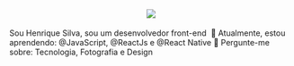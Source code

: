 <h2 align="center">
  <img src="https://64.media.tumblr.com/8c26d736025d5ea79aa09fd853e4b804/dec100daefab0d0c-13/s400x600/28f34d174c80688af74364f47e671a6b9b93bbd4.png">
</h2>
Sou Henrique Silva, sou um desenvolvedor front-end <img scr ="https://64.media.tumblr.com/5968287c0e38453732ab691b07b63581/22eae79b667cd28c-61/s250x400/54685ff467b3aa172352db935e0be5a70678daeb.gifv">
🚀 Atualmente, estou aprendendo: @JavaScript, @ReactJs e @React Native
💬 Pergunte-me sobre: Tecnologia, Fotografia e Design
<!--
**HenriqL/HenriqL** is a ✨ _special_ ✨ repository because its `README.md` (this file) appears on your GitHub profile.
### Bem vindo! 👋
Here are some ideas to get you started:

- 🔭 I’m currently working on ...
- 🌱 I’m currently learning ...
- 👯 I’m looking to collaborate on ...
- 🤔 I’m looking for help with ...
- 💬 Ask me about ...
- 📫 How to reach me: ...
- 😄 Pronouns: ...
- ⚡ Fun fact: ...
-->
